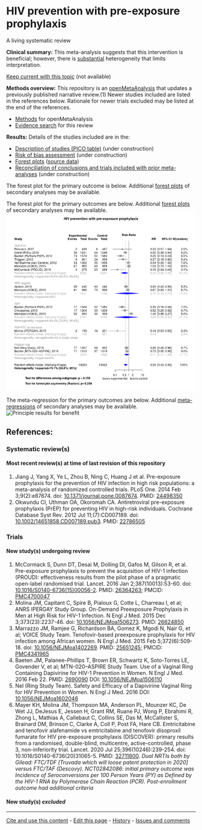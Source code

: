 # HIV prevention with pre-exposure prophylaxis 

A living systematic review

**Clinical summary:** This meta-analysis suggests that this intervention is beneficial; however, there is [substantial](http://handbook.cochrane.org/chapter_9/9_5_2_identifying_and_measuring_heterogeneity.htm) heterogeneity that limits interpretation.

[Keep current with this topic](files/searching/Keep-up.md) (not available)

**Methods overview:** This repository is an [openMetaAnalysis](https://openmetaanalysis.github.io/) that updates a previously published narrative review.(1) Newer studies included are listed in the references below. Rationale for newer trials excluded may be listed at the end of the references. 
* [Methods](http://openmetaanalysis.github.io/methods.html) for openMetaAnalysis
* [Evidence search](files/searching/evidence-search.md) for this review

**Results:** Details of the studies included are in the:
* [Description of studies (PICO table)](files/study-details/pico-table.md) (under construction)
* [Risk of bias assessment](files/study-details/risk-of-bias.md) (under construction)
* [Forest plots](../master/files/forest-plots) ([source data](files/data))
* [Reconciliation of conclusions and trials included with prior meta-analyses](files/reconciliation-tables) (under construction)

The forest plot for the primary outcome is below. Additional [forest plots](../../tree/master/forest-plots) of secondary analyses may be available. 

The forest plot for the primary outcomes are below. Additional [forest plots](files/forest-plots) of secondary analyses may be available. 
![Principle results](files/forest-plots/Outcome-Primary.png)

The meta-regression for the primary outcomes are below. Additional [meta-regressions](files/metaregression) of secondary analyses may be available. 
![Principle results for benefit](files/metaregression/Outcome-Primary.png "Principle results for benefit]")

References:
----------------------------------
### Systematic review(s)
#### Most recent review(s) at time of last revision of this repository
1. Jiang J, Yang X, Ye L, Zhou B, Ning C, Huang J et al. Pre-exposure prophylaxis for the prevention of HIV infection in high risk populations: a meta-analysis of randomized controlled trials. PLoS One. 2014 Feb 3;9(2):e87674. doi: [10.1371/journal.pone.0087674](http://dx.doi.org/10.1371/journal.pone.0087674).
PMID: [24498350](http://pubmed.gov/24498350)
2. Okwundu CI, Uthman OA, Okoromah CA. Antiretroviral pre-exposure prophylaxis (PrEP) for preventing HIV in high-risk individuals. Cochrane Database Syst Rev. 2012 Jul 11;(7):CD007189. doi: [10.1002/14651858.CD007189.pub3](http://dx.doi.org/10.1002/14651858.CD007189.pub3). PMID: [22786505](http://pubmed.gov/22786505)

### Trials

#### New study(s) undergoing review
1. McCormack S, Dunn DT, Desai M, Dolling DI, Gafos M, Gilson R, et al. Pre-exposure prophylaxis to prevent 
the acquisition of HIV-1 infection (PROUD): effectiveness results from the pilot phase of a pragmatic open-label randomised trial. Lancet. 2016 Jan 2;387(10013):53-60. doi: [10.1016/S0140-6736(15)00056-2](http://dx.doi.org/10.1016/S0140-6736(15)00056-2). PMID: [26364263](http://pubmed.gov/26364263); PMCID: [PMC4700047](http://www.ncbi.nlm.nih.gov/pmc/PMC4700047)
2. Molina JM, Capitant C, Spire B, Pialoux G, Cotte L, Charreau I, et al; ANRS IPERGAY Study Group. On-Demand Preexposure Prophylaxis in Men at High Risk for HIV-1 Infection. N Engl J Med. 2015 Dec 3;373(23):2237-46. doi: [10.1056/NEJMoa1506273](http://dx.doi.org/10.1056/NEJMoa1506273).  PMID: [26624850](http://pubmed.gov/26624850)
3. Marrazzo JM, Ramjee G, Richardson BA, Gomez K, Mgodi N, Nair G, et al; VOICE Study Team.
Tenofovir-based preexposure prophylaxis for HIV infection among African women. N 
Engl J Med. 2015 Feb 5;372(6):509-18. doi: [10.1056/NEJMoa1402269](http://dx.doi.org/10.1056/NEJMoa1402269). PMID: [25651245](http://pubmed.gov/25651245); PMCID: [PMC4341965](http://www.ncbi.nlm.nih.gov/pmc/PMC4341965)
4. Baeten JM, Palanee-Phillips T, Brown ER, Schwartz K, Soto-Torres LE, Govender V, et al; MTN-020–ASPIRE Study Team. Use of a Vaginal Ring Containing Dapivirine for HIV-1 Prevention in Women. N Engl J Med. 2016 Feb 22. PMID: [2690090](https://pubmed.gov/2690090) DOI: [10.1056/NEJMoa1506110](http://dx.doi.org/10.1056/NEJMoa1506110)
5. Nel (Ring Study Team). Safety and Efficacy of a Dapivirine Vaginal Ring for HIV Prevention in Women. N Engl J Med. 2016   DOI: [10.1056/NEJMoa1602046](http://dx.doi.org/10.1056/NEJMoa1602046)
6. Mayer KH, Molina JM, Thompson MA, Anderson PL, Mounzer KC, De Wet JJ, DeJesus E, Jessen H, Grant RM, Ruane PJ, Wong P, Ebrahimi R, Zhong L, Mathias A, Callebaut C, Collins SE, Das M, McCallister S, Brainard DM, Brinson C, Clarke A, Coll P, Post FA, Hare CB. Emtricitabine and tenofovir alafenamide vs emtricitabine and tenofovir disoproxil fumarate for HIV pre-exposure prophylaxis (DISCOVER): primary results from a randomised, double-blind, multicentre, active-controlled, phase 3, non-inferiority trial. Lancet. 2020 Jul 25;396(10246):239-254. doi: 10.1016/S0140-6736(20)31065-5. PMID: [32711800](http://pubmed.gov/32711800). *Dual NRTIs both by Gilead: FTC/TDF [Truvada which will loose patent protection in 2020] versus FTC/TAF (Descovy). NCT02842086: initial primary outcome was Incidence of Seroconversions per 100 Person Years (PY) as Defined by the HIV-1 RNA by Polymerase Chain Reaction (PCR). Post-enrollment outcome had additional criteria*

#### New study(s) *excluded* 

-------------------------------
[Cite and use this content](https://github.com/openMetaAnalysis/openMetaAnalysis.github.io/blob/master/reusing.MD)  - [Edit this page](../../edit/master/README.md) - [History](../../commits/master/README.md)  - 
[Issues and comments](../../issues?q=is%3Aboth+is%3Aissue)

